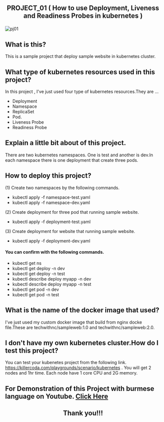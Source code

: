 ## <p align="center"> PROJECT_01 ( How to use Deployment, Liveness and Readiness Probes in kubernetes ) </p>

![pj01](https://user-images.githubusercontent.com/120474799/216753926-6f8e3e6a-38c4-4183-8f83-dbd997506c6a.png)

## What is this?
This is a sample project that deploy sample website in kubernetes cluster.

## What type of kubernetes resources used in this project?
In this project , I've just used four type of kubernetes resources.They are ...
- Deployment
- Namespace
- ReplicaSet
- Pod.
- Liveness Probe
- Readiness Probe

## Explain a little bit about of this project.
There are two kubernetes namespaces. One is test and another is dev.In each namespace there is one deployment that create three pods.

## How to deploy this project?
(1) Create two namespaces by the following commands.
- kubectl apply -f namespace-test.yaml
- kubectl apply -f namespace-dev.yaml

(2) Create deployment for three pod that running sample website.
- kubectl apply -f deployment-test.yaml

(3) Create deployment for website that running sample website.
- kubectl apply -f deployment-dev.yaml

#### You can confirm with the following commands.
- kubectl get ns
- kubectl get deploy -n dev
- kubectl get deploy -n test
- kubectl describe deploy myapp -n dev
- kubectl describe deploy myapp -n test
- kubectl get pod -n dev
- kubectl get pod -n test

## What is the name of the docker image that used?
I've just used my custom docker image that build from nginx docke file.These are techwithnc/sampleweb:1.0 and techwithnc/sampleweb:2.0.

## I don't have my own kubernetes cluster.How do I test this project?
You can test your kubenetes project from the following link. https://killercoda.com/playgrounds/scenario/kubernetes . You will get 2 nodes and 1hr time. Each node have 1 core CPU and 2G memory.

##  For Demonstration of this Project with burmese language on Youtube. <a href="https://youtu.be/89oAt1JkQOM">Click Here</a>

## <p align="center">  Thank you!!! </p>
